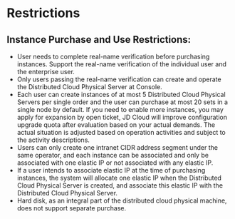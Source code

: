 # Restrictions
## Instance Purchase and Use Restrictions:
- User needs to complete real-name verification before purchasing instances. Support the real-name verification of the individual user and the enterprise user.
- Only users passing the real-name verification can create and operate the Distributed Cloud Physical Server at Console.
-	Each user can create instances of at most 5 Distributed Cloud Physical Servers per single order and the user can purchase at most 20 sets in a single node by default. If you need to enable more instances, you may apply for expansion by open ticket, JD Cloud will improve configuration upgrade quota after evaluation based on your actual demands. The actual situation is adjusted based on operation activities and subject to the activity descriptions.
-	Users can only create one intranet CIDR address segment under the same operator, and each instance can be associated and only be associated with one elastic IP or not associated with any elastic IP.
-	If a user intends to associate elastic IP at the time of purchasing instances, the system will allocate one elastic IP when the Distributed Cloud Physical Server is created, and associate this elastic IP with the Distributed Cloud Physical Server.
-	Hard disk, as an integral part of the distributed cloud physical machine, does not support separate purchase.
